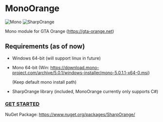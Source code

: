 # MonoOrange
![Mono](http://i.imgur.com/vEh6rHr.png)
![SharpOrange](http://i.imgur.com/qF4DQKg.png)

Mono module for GTA Orange (https://gta-orange.net)

## Requirements (as of now)

* Windows 64-bit (will support linux in future)

* Mono 64-bit (Win: https://download.mono-project.com/archive/5.0.1/windows-installer/mono-5.0.1.1-x64-0.msi)

  (Keep default mono install path)

* SharpOrange library (included, MonoOrange currently only supports C#)

### [GET STARTED](https://gitlab.com/orange_team/csharp-module/wikis/Getting%20started)

NuGet Package: https://www.nuget.org/packages/SharpOrange/
